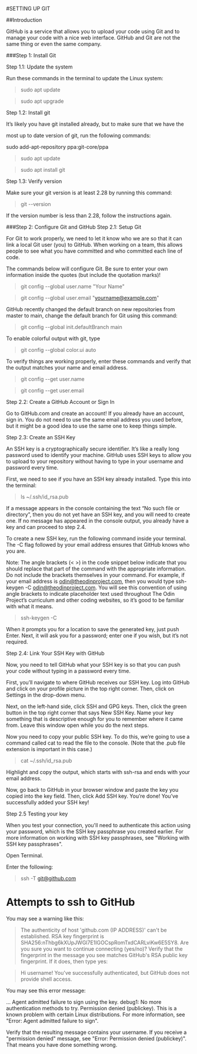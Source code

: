 #SETTING UP GIT

##Introduction

GitHub is a service that allows you to upload your code using Git and to manage your code with a nice web interface. GitHub and Git are not the same thing or even the same company.

###Step 1: Install Git

Step 1.1: Update the system

Run these commands in the terminal to update the Linux system:

>sudo apt update

>sudo apt upgrade

Step 1.2: Install git

It’s likely you have git installed already, but to make sure that we have the 

most up to date version of git, run the following commands:

sudo add-apt-repository ppa:git-core/ppa

>sudo apt update

>sudo apt install git

Step 1.3: Verify version

Make sure your git version is at least 2.28 by running this command:

>git --version

If the version number is less than 2.28, follow the instructions again.

###Step 2: Configure Git and GitHub
Step 2.1: Setup Git

For Git to work properly, we need to let it know who we are so that it can link a local Git user (you) to GitHub. When working on a team, this allows people to see what you have committed and who committed each line of code.

The commands below will configure Git. Be sure to enter your own information inside the quotes (but include the quotation marks)!

>git config --global user.name "Your Name"

>git config --global user.email "yourname@example.com"

GitHub recently changed the default branch on new repositories from master to main, change the default branch for Git using this command:

>git config --global init.defaultBranch main

To enable colorful output with git, type

>git config --global color.ui auto

To verify things are working properly, enter these commands and verify that the output matches your name and email address.

>git config --get user.name

>git config --get user.email

Step 2.2: Create a GitHub Account or Sign In

Go to GitHub.com and create an account! If you already have an account, sign in. You do not need to use the same email address you used before, but it might be a good idea to use the same one to keep things simple.

Step 2.3: Create an SSH Key

An SSH key is a cryptographically secure identifier. It’s like a really long password used to identify your machine. GitHub uses SSH keys to allow you to upload to your repository without having to type in your username and password every time.

First, we need to see if you have an SSH key already installed. Type this into the terminal:

>ls ~/.ssh/id_rsa.pub

If a message appears in the console containing the text “No such file or directory”, then you do not yet have an SSH key, and you will need to create one. If no message has appeared in the console output, you already have a key and can proceed to step 2.4.

To create a new SSH key, run the following command inside your terminal. The -C flag followed by your email address ensures that GitHub knows who you are.

Note: The angle brackets (< >) in the code snippet below indicate that you should replace that part of the command with the appropriate information. Do not include the brackets themselves in your command. For example, if your email address is odin@theodinproject.com, then you would type ssh-keygen -C odin@theodinproject.com. You will see this convention of using angle brackets to indicate placeholder text used throughout The Odin Project’s curriculum and other coding websites, so it’s good to be familiar with what it means.

>ssh-keygen -C <youremail>

When it prompts you for a location to save the generated key, just push Enter.
Next, it will ask you for a password; enter one if you wish, but it’s not required.

Step 2.4: Link Your SSH Key with GitHub

Now, you need to tell GitHub what your SSH key is so that you can push your code without typing in a password every time.

First, you’ll navigate to where GitHub receives our SSH key. Log into GitHub and click on your profile picture in the top right corner. Then, click on Settings in the drop-down menu.

Next, on the left-hand side, click SSH and GPG keys. Then, click the green button in the top right corner that says New SSH Key. Name your key something that is descriptive enough for you to remember where it came from. Leave this window open while you do the next steps.

Now you need to copy your public SSH key. To do this, we’re going to use a command called cat to read the file to the console. (Note that the .pub file extension is important in this case.)

>cat ~/.ssh/id_rsa.pub


Highlight and copy the output, which starts with ssh-rsa and ends with your email address.

Now, go back to GitHub in your browser window and paste the key you copied into the key field. Then, click Add SSH key. You’re done! You’ve successfully added your SSH key!

Step 2.5 Testing your key

When you test your connection, you'll need to authenticate this action using your password, which is the SSH key passphrase you created earlier. For more information on working with SSH key passphrases, see "Working with SSH key passphrases".

Open Terminal.

Enter the following:

> ssh -T git@github.com
# Attempts to ssh to GitHub
You may see a warning like this:

> The authenticity of host 'github.com (IP ADDRESS)' can't be established.
> RSA key fingerprint is SHA256:nThbg6kXUpJWGl7E1IGOCspRomTxdCARLviKw6E5SY8.
> Are you sure you want to continue connecting (yes/no)?
Verify that the fingerprint in the message you see matches GitHub's RSA public key fingerprint. If it does, then type yes:

> Hi username! You've successfully authenticated, but GitHub does not
> provide shell access.

You may see this error message:

...
Agent admitted failure to sign using the key.
debug1: No more authentication methods to try.
Permission denied (publickey).
This is a known problem with certain Linux distributions. For more information, see "Error: Agent admitted failure to sign".

Verify that the resulting message contains your username. If you receive a "permission denied" message, see "Error: Permission denied (publickey)". That means you have done something wrong.